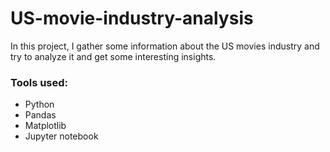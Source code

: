 # US-movie-industry-analysis
In this project, I gather some information about the US movies industry and try to analyze it and get some interesting insights.

### Tools used:
* Python
* Pandas
* Matplotlib
* Jupyter notebook
